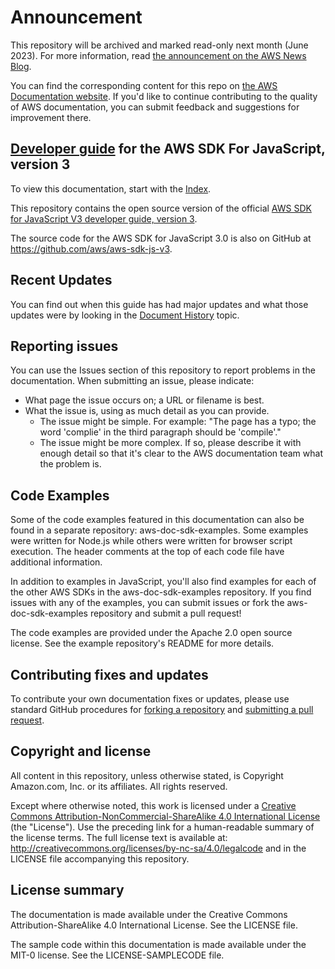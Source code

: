 # Announcement

This repository will be archived and marked read-only next month (June 2023). For more information, read [the announcement on the AWS News Blog](https://aws.amazon.com/blogs/aws/retiring-the-aws-documentation-on-github/).

You can find the corresponding content for this repo on [the AWS Documentation website](https://docs.aws.amazon.com/sdk-for-javascript/v3/developer-guide). If you'd like to continue contributing to the quality of AWS documentation, you can submit feedback and suggestions for improvement there.

 ## [Developer guide](doc_source/index.md) for the AWS SDK For JavaScript, version 3

To view this documentation, start with the [Index](doc_source/index.md).

This repository contains the open source version of the official [AWS SDK for JavaScript V3 developer guide, version 3](https://docs.aws.amazon.com/sdk-for-javascript/v3/developer-guide/welcome.html).

The source code for the AWS SDK for JavaScript 3.0 is also on GitHub at https://github.com/aws/aws-sdk-js-v3.

## Recent Updates

You can find out when this guide has had major updates and what those updates were by looking in the [Document History](doc_source/doc-history.md) topic.

## Reporting issues

You can use the Issues section of this repository to report problems in the documentation. When submitting an issue, please indicate:

  * What page the issue occurs on; a URL or filename is best.
  * What the issue is, using as much detail as you can provide.
    * The issue might be simple. For example: "The page has a typo; the word 'complie' in the third paragraph should be 'compile'."
    * The issue might be more complex. If so, please describe it with enough detail so that it's clear to the AWS documentation team what the problem is.

## Code Examples

Some of the code examples featured in this documentation can also be found in a separate repository: aws-doc-sdk-examples. Some examples were written for Node.js while others were written for browser script execution. The header comments at the top of each code file have additional information.

In addition to examples in JavaScript, you'll also find examples for each of the other AWS SDKs in the aws-doc-sdk-examples repository. If you find issues with any of the examples, you can submit issues or fork the aws-doc-sdk-examples repository and submit a pull request!

The code examples are provided under the Apache 2.0 open source license. See the example repository's README for more details.

## Contributing fixes and updates

To contribute your own documentation fixes or updates, please use standard GitHub procedures for [forking a repository](https://help.github.com/articles/fork-a-repo/) and [submitting a pull request](https://help.github.com/articles/using-pull-requests/).

## Copyright and license

All content in this repository, unless otherwise stated, is Copyright Amazon.com, Inc. or its affiliates. All rights reserved.

Except where otherwise noted, this work is licensed under a [Creative Commons Attribution-NonCommercial-ShareAlike 4.0 International License](http://creativecommons.org/licenses/by-nc-sa/4.0/) (the "License"). Use the preceding link for a human-readable summary of the license terms. The full license text is available at: http://creativecommons.org/licenses/by-nc-sa/4.0/legalcode and in the LICENSE file accompanying this repository.

## License summary

The documentation is made available under the Creative Commons Attribution-ShareAlike 4.0 International License. See the LICENSE file.

The sample code within this documentation is made available under the MIT-0 license. See the LICENSE-SAMPLECODE file.

